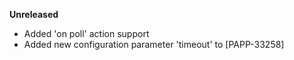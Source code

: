 **Unreleased**
* Added 'on poll' action support
* Added new configuration parameter 'timeout' to [PAPP-33258] 
